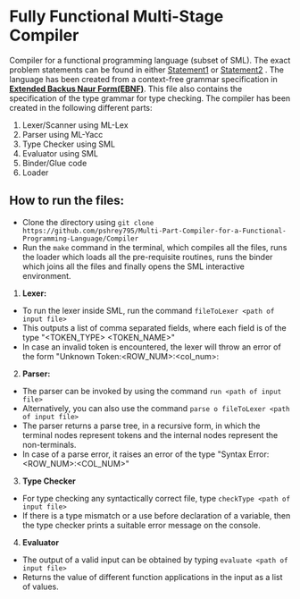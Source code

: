 Fully Functional Multi-Stage Compiler
===

Compiler for a functional programming language (subset of SML). The exact problem statements can be found in either [Statement1](https://github.com/pshrey795/Multi-Part-Compiler-for-a-Functional-Programming-Language/Compiler/ProblemStatement/Statement1.pdf) or [Statement2](https://github.com/pshrey795/Multi-Part-Compiler-for-a-Functional-Programming-Language/Compiler/ProblemStatement/Statement2.pdf) . The language has been created from a context-free grammar specification in [**Extended Backus Naur Form(EBNF)**](https://github.com/pshrey795/Multi-Part-Compiler-for-a-Functional-Programming-Language/tree/master/Compiler/EBNF.txt). This file also contains the specification of the type grammar for type checking. The compiler has been created in the following different parts:

1. Lexer/Scanner using ML-Lex
2. Parser using ML-Yacc
3. Type Checker using SML
4. Evaluator using SML
5. Binder/Glue code
6. Loader

How to run the files:
---

* Clone the directory using `git clone  https://github.com/pshrey795/Multi-Part-Compiler-for-a-Functional-Programming-Language/Compiler`
* Run the `make` command in the terminal, which compiles all the files, runs the loader which loads all the pre-requisite routines, runs the binder which joins all the files and finally opens the SML interactive environment. 

1. **Lexer:**
 * To run the lexer inside SML, run the command `fileToLexer <path of input file>`
 * This outputs a list of comma separated fields, where each field is of the type "<TOKEN_TYPE> <TOKEN_NAME>"
 * In case an invalid token is encountered, the lexer will throw an error of the form "Unknown Token:<ROW_NUM>:<col_num>:<token>

2. **Parser:**
 * The parser can be invoked by using the command `run <path of input file>`
 * Alternatively, you can also use the command `parse o fileToLexer <path of input file>`
 * The parser returns a parse tree, in a recursive form,  in which the terminal nodes represent tokens and the internal nodes represent the non-terminals.
 * In case of a parse error, it raises an error of the type "Syntax Error:<ROW_NUM>:<COL_NUM>"

3. **Type Checker**
 * For type checking any syntactically correct file, type `checkType <path of input file>`
 * If there is a type mismatch or a use before declaration of a variable, then the type checker prints a suitable error message on the console.

4. **Evaluator**
 * The output of a valid input can be obtained by typing `evaluate <path of input file>`
 * Returns the value of different function applications in the input as a list of values.
